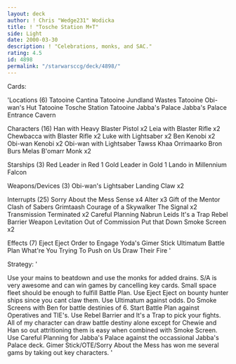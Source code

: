 ```yaml
---
layout: deck
author: ! Chris "Wedge231" Wodicka
title: ! "Tosche Station M+T"
side: Light
date: 2000-03-30
description: ! "Celebrations, monks, and SAC."
rating: 4.5
id: 4898
permalink: "/starwarsccg/deck/4898/"
---
```

Cards: 

'Locations (6)
Tatooine Cantina
Tatooine Jundland Wastes
Tatooine Obi-wan's Hut
Tatooine Tosche Station
Tatooine Jabba's Palace
Jabba's Palace Entrance Cavern

Characters (16)
Han with Heavy Blaster Pistol x2
Leia with Blaster Rifle x2
Chewbacca with Blaster Rifle x2
Luke with Lightsaber x2
Ben Kenobi x2
Obi-wan Kenobi x2
Obi-wan with Lightsaber
Tawss Khaa
Orrimaarko
Bron Burs
Melas
B'omarr Monk x2

Starships (3)
Red Leader in Red 1
Gold Leader in Gold 1
Lando in Millennium Falcon

Weapons/Devices (3)
Obi-wan's Lightsaber
Landing Claw x2

Interrupts (25)
Sorry About the Mess
Sense x4
Alter x3
Gift of the Mentor
Clash of Sabers
Grimtaash
Courage of a Skywalker
The Signal x2
Transmission Terminated x2
Careful Planning
Nabrun Leids
It's a Trap
Rebel Barrier
Weapon Levitation
Out of Commission
Put that Down
Smoke Screen x2

Effects (7)
Eject Eject
Order to Engage
Yoda's Gimer Stick
Ultimatum
Battle Plan
What're You Trying To Push on Us
Draw Their Fire  '

Strategy: '

Use your mains to beatdown and use the monks for added drains. S/A is very awesome and can win games by cancelling key cards. Small space fleet should be enough to fulfill Battle Plan. Use Eject Eject on bounty hunter ships since you cant claw them. Use Ultimatum against odds. Do Smoke Screens with Ben for battle destinies of 6. Start Battle Plan against Operatives and TIE's. Use Rebel Barrier and It's a Trap to pick your fights. All of my character can draw battle destiny alone except for Chewie and Han so out attritioning them is easy when combined with Smoke Screen. Use Careful Planning for Jabba's Palace against the occassional Jabba's Palace deck. Gimer Stick/OTE/Sorry About the Mess has won me several gams by taking out key characters. '
